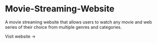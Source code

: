 # Movie-Streaming-Website

A movie streaming website that allows users to watch any movie and web series of their choice from multiple genres and categories.

Visit website -> 
